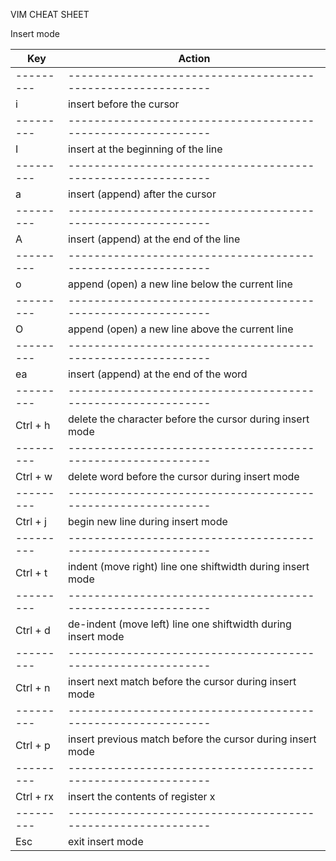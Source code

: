 VIM CHEAT SHEET

Insert mode

| Key       | Action                                                       |
| --------- | ------------------------------------------------------------ |
| --------- | ------------------------------------------------------------ |
| i         | insert before the cursor                                     |
| --------- | ------------------------------------------------------------ |
| I         | insert at the beginning of the line                          |
| --------- | ------------------------------------------------------------ |
| a         | insert (append) after the cursor                             |
| --------- | ------------------------------------------------------------ |
| A         | insert (append) at the end of the line                       |
| --------- | ------------------------------------------------------------ |
| o         | append (open) a new line below the current line              |
| --------- | ------------------------------------------------------------ |
| O         | append (open) a new line above the current line              |
| --------- | ------------------------------------------------------------ |
| ea        | insert (append) at the end of the word                       |
| --------- | ------------------------------------------------------------ |
| Ctrl + h  | delete the character before the cursor during insert mode    |
| --------- | ------------------------------------------------------------ |
| Ctrl + w  | delete word before the cursor during insert mode             |
| --------- | ------------------------------------------------------------ |
| Ctrl + j  | begin new line during insert mode                            |
| --------- | ------------------------------------------------------------ |
| Ctrl + t  | indent (move right) line one shiftwidth during insert mode   |
| --------- | ------------------------------------------------------------ |
| Ctrl + d  | de-indent (move left) line one shiftwidth during insert mode |
| --------- | ------------------------------------------------------------ |
| Ctrl + n  | insert next match before the cursor during insert mode       |
| --------- | ------------------------------------------------------------ |
| Ctrl + p  | insert previous match before the cursor during insert mode   |
| --------- | ------------------------------------------------------------ |
| Ctrl + rx | insert the contents of register x                            |
| --------- | ------------------------------------------------------------ |
| Esc       | exit insert mode                                             |
